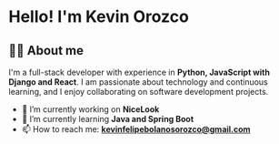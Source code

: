 # Hello! I'm Kevin Orozco

## 👨‍💻 About me
I'm a full-stack developer with experience in **Python, JavaScript with Django and React**. I am passionate about technology and continuous learning, and I enjoy collaborating on software development projects.

- 🔭 I’m currently working on **NiceLook**
- 🌱 I’m currently learning **Java and Spring Boot**
- 📫 How to reach me: **kevinfelipebolanosorozco@gmail.com**
